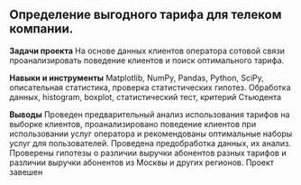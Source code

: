## Определение выгодного тарифа для телеком компании.
**Задачи проекта** На основе данных клиентов оператора сотовой связи проанализировать поведение клиентов и поиск оптимального тарифа. 

**Навыки и инструменты** Matplotlib, NumPy, Pandas, Python, SciPy, описательная статистика, проверка статистических гипотез.
Обработка данных, histogram, boxplot, статистический тест, критерий Стьюдента 

**Выводы** Проведен предварительный анализ использования тарифов на выборке клиентов, проанализировано поведение клиентов при использовании услуг оператора и рекомендованы оптимальные наборы услуг для пользователей. Проведена предобработка данных, их анализ. Проверены гипотезы о различии выручки абонентов разных тарифов и различии выручки абонентов из Москвы и других регионов. Проект завешен
